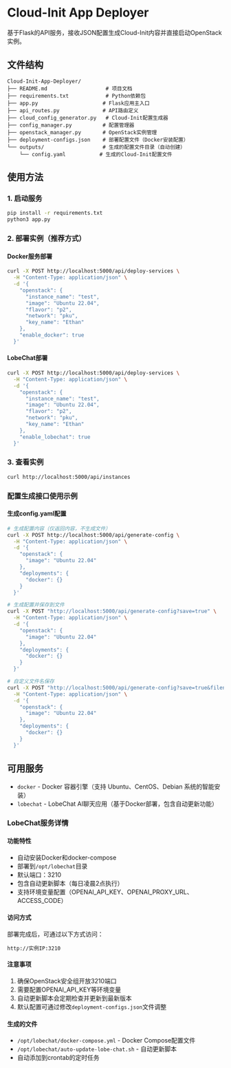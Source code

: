 <!--
 * @Author: Ethan yanghan0911@gmail.com
 * @Date: 2025-08-07 20:39:14
 * @LastEditors: Ethan yanghan0911@gmail.com
 * @LastEditTime: 2025-09-11 20:30:00
 * @FilePath: /Cloud-Init-App-Deployer/README.md
 * @Description: 这是默认设置,请设置`customMade`, 打开koroFileHeader查看配置 进行设置: https://github.com/OBKoro1/koro1FileHeader/wiki/%E9%85%8D%E7%BD%AE
-->
# Cloud-Init App Deployer

基于Flask的API服务，接收JSON配置生成Cloud-Init内容并直接启动OpenStack实例。

## 文件结构

```
Cloud-Init-App-Deployer/
├── README.md                   # 项目文档
├── requirements.txt            # Python依赖包
├── app.py                     # Flask应用主入口
├── api_routes.py              # API路由定义
├── cloud_config_generator.py   # Cloud-Init配置生成器
├── config_manager.py          # 配置管理器
├── openstack_manager.py       # OpenStack实例管理
├── deployment-configs.json    # 部署配置文件（Docker安装配置）
└── outputs/                   # 生成的配置文件目录（自动创建）
    └── config.yaml           # 生成的Cloud-Init配置文件
```

## 使用方法

### 1. 启动服务
```bash
pip install -r requirements.txt
python3 app.py
```

### 2. 部署实例（推荐方式）

#### Docker服务部署
```bash
curl -X POST http://localhost:5000/api/deploy-services \
  -H "Content-Type: application/json" \
  -d '{
    "openstack": {
      "instance_name": "test",
      "image": "Ubuntu 22.04",
      "flavor": "p2",
      "network": "pku",
      "key_name": "Ethan"
    },
    "enable_docker": true
  }'
```

#### LobeChat部署
```bash
curl -X POST http://localhost:5000/api/deploy-services \
  -H "Content-Type: application/json" \
  -d '{
    "openstack": {
      "instance_name": "test",
      "image": "Ubuntu 22.04",
      "flavor": "p2",
      "network": "pku",
      "key_name": "Ethan"
    },
    "enable_lobechat": true
  }'
```

### 3. 查看实例
```bash
curl http://localhost:5000/api/instances
```

### 配置生成接口使用示例

#### 生成config.yaml配置
```bash
# 生成配置内容（仅返回内容，不生成文件）
curl -X POST http://localhost:5000/api/generate-config \
  -H "Content-Type: application/json" \
  -d '{
    "openstack": {
      "image": "Ubuntu 22.04"
    },
    "deployments": {
      "docker": {}
    }
  }'

# 生成配置并保存到文件
curl -X POST "http://localhost:5000/api/generate-config?save=true" \
  -H "Content-Type: application/json" \
  -d '{
    "openstack": {
      "image": "Ubuntu 22.04"
    },
    "deployments": {
      "docker": {}
    }
  }'

# 自定义文件名保存
curl -X POST "http://localhost:5000/api/generate-config?save=true&filename=my-config.yaml" \
  -H "Content-Type: application/json" \
  -d '{
    "openstack": {
      "image": "Ubuntu 22.04"
    },
    "deployments": {
      "docker": {}
    }
  }'
```

## 可用服务

- `docker` - Docker 容器引擎（支持 Ubuntu、CentOS、Debian 系统的智能安装）
- `lobechat` - LobeChat AI聊天应用（基于Docker部署，包含自动更新功能）

### LobeChat服务详情

#### 功能特性
- 自动安装Docker和docker-compose
- 部署到`/opt/lobechat`目录
- 默认端口：3210
- 包含自动更新脚本（每日凌晨2点执行）
- 支持环境变量配置（OPENAI_API_KEY、OPENAI_PROXY_URL、ACCESS_CODE）

#### 访问方式
部署完成后，可通过以下方式访问：
```
http://实例IP:3210
```

#### 注意事项
1. 确保OpenStack安全组开放3210端口
2. 需要配置OPENAI_API_KEY等环境变量
3. 自动更新脚本会定期检查并更新到最新版本
4. 默认配置可通过修改`deployment-configs.json`文件调整

#### 生成的文件
- `/opt/lobechat/docker-compose.yml` - Docker Compose配置文件
- `/opt/lobechat/auto-update-lobe-chat.sh` - 自动更新脚本
- 自动添加到crontab的定时任务